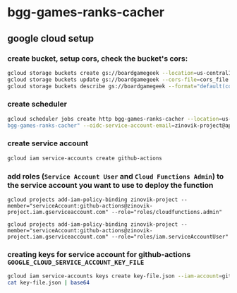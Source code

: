 # bgg-games-ranks-cacher

## google cloud setup

### create bucket, setup cors, check the bucket's cors:

```bash
gcloud storage buckets create gs://boardgamegeek --location=us-central1
gcloud storage buckets update gs://boardgamegeek --cors-file=cors_file.json
gcloud storage buckets describe gs://boardgamegeek --format="default(cors_config)"
```

### create scheduler

```bash
gcloud scheduler jobs create http bgg-games-ranks-cacher --location=us-central1 --schedule="0 4 * * *" --uri="https://us-central1-zinovik-project.cloudfunctions.net/
bgg-games-ranks-cacher" --oidc-service-account-email=zinovik-project@appspot.gserviceaccount.com --http-method=get
```

### create service account

```bash
gcloud iam service-accounts create github-actions
```

### add roles (`Service Account User` and `Cloud Functions Admin`) to the service account you want to use to deploy the function

```
gcloud projects add-iam-policy-binding zinovik-project --member="serviceAccount:github-actions@zinovik-project.iam.gserviceaccount.com" --role="roles/cloudfunctions.admin"

gcloud projects add-iam-policy-binding zinovik-project --member="serviceAccount:github-actions@zinovik-project.iam.gserviceaccount.com" --role="roles/iam.serviceAccountUser"
```

### creating keys for service account for github-actions `GOOGLE_CLOUD_SERVICE_ACCOUNT_KEY_FILE`

```bash
gcloud iam service-accounts keys create key-file.json --iam-account=github-actions@appspot.gserviceaccount.com
cat key-file.json | base64
```
